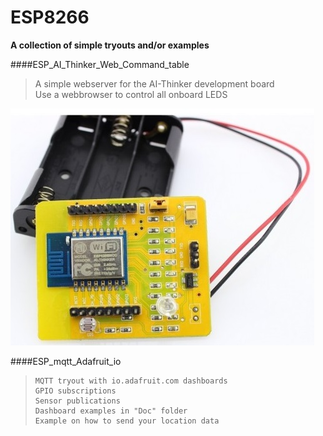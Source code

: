 # ESP8266  
**A collection of simple tryouts and/or examples**  

####ESP_AI_Thinker_Web_Command_table  
>	A simple webserver for the AI-Thinker development board  
>	Use a webbrowser to control all onboard LEDS  

![AI Thinker Board](https://github.com/jgmbrand/ESP8266/blob/master/ESP_AI_Thinker_Web_Command_table/Doc/AI_Thinker_Development_board.jpg)  

####ESP_mqtt_Adafruit_io

>	  MQTT tryout with io.adafruit.com dashboards  
>	  GPIO subscriptions  
>	  Sensor publications  
>	  Dashboard examples in "Doc" folder  
>	  Example on how to send your location data  
